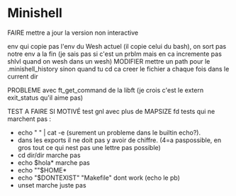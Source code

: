 # Minishell
FAIRE mettre a jour la version non interactive

<!-- MODIFIER get_next_line (multiple fd) -->
<!-- MODIFIER le heredoc pour le faire sans fork? -->
<!-- MODIFIER tout les signaux pour faire des fonctions avec sigaction? -->
<!-- MODIFIER enlever les exit et ne pas fork pour les builtin -->

env qui copie pas l'env du Wesh actuel (il copie celui du bash), on sort pas notre env a la fin (je sais pas si c'est un prblm mais en ca incremente pas shlvl quand on wesh dans un wesh)
MODIFIER mettre un path pour le .minishell_history sinon quand tu cd ca creer le fichier a chaque fois dans le current dir

PROBLEME avec ft_get_command de la libft (je crois c'est le extern exit_status qu'il aime pas)

TEST A FAIRE SI MOTIVÉ
test gnl avec plus de MAPSIZE fd
tests qui ne marchent pas :

- echo "        " | cat -e (surement un probleme dans le builtin echo?).
- dans les exports il ne doit pas y avoir de chiffre. (4=a paspossible, en gros
  tout ce qui nest pas une lettre pas possible)
- cd dir/dir marche pas
- echo $hola* marche pas
- echo ""$HOME*
- echo "$DONTEXIST" "Makefile" dont work (echo le pb)
- unset marche juste pas
